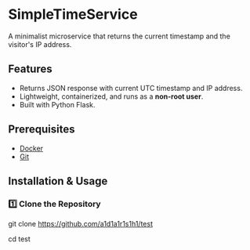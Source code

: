# SimpleTimeService

A minimalist microservice that returns the current timestamp and the visitor's IP address.

## Features
- Returns JSON response with current UTC timestamp and IP address.
- Lightweight, containerized, and runs as a **non-root user**.
- Built with Python Flask.

## Prerequisites
- [Docker](https://docs.docker.com/get-docker/)
- [Git](https://git-scm.com/downloads)

## Installation & Usage

### 1️⃣ Clone the Repository

git clone https://github.com/a1d1a1r1s1h1/test

cd test

